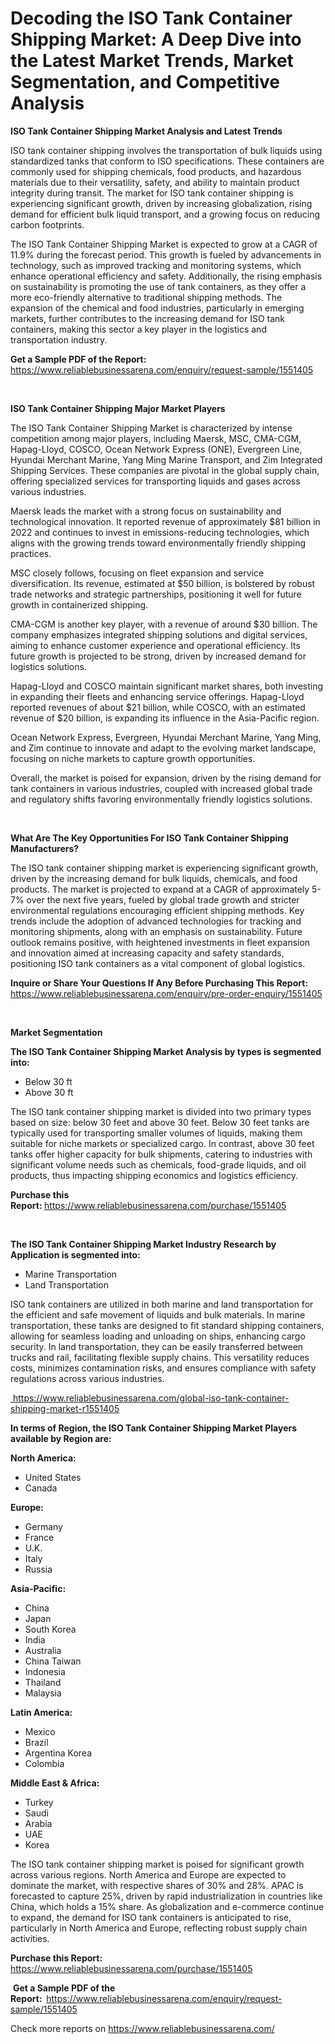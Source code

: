 <p><h1>Decoding the ISO Tank Container Shipping Market: A Deep Dive into the Latest Market Trends, Market Segmentation, and Competitive Analysis</h1></p><p><strong>ISO Tank Container Shipping Market Analysis and Latest Trends</strong></p>
<p><p>ISO tank container shipping involves the transportation of bulk liquids using standardized tanks that conform to ISO specifications. These containers are commonly used for shipping chemicals, food products, and hazardous materials due to their versatility, safety, and ability to maintain product integrity during transit. The market for ISO tank container shipping is experiencing significant growth, driven by increasing globalization, rising demand for efficient bulk liquid transport, and a growing focus on reducing carbon footprints.</p><p>The ISO Tank Container Shipping Market is expected to grow at a CAGR of 11.9% during the forecast period. This growth is fueled by advancements in technology, such as improved tracking and monitoring systems, which enhance operational efficiency and safety. Additionally, the rising emphasis on sustainability is promoting the use of tank containers, as they offer a more eco-friendly alternative to traditional shipping methods. The expansion of the chemical and food industries, particularly in emerging markets, further contributes to the increasing demand for ISO tank containers, making this sector a key player in the logistics and transportation industry.</p></p>
<p><strong>Get a Sample PDF of the Report:&nbsp;</strong> <a href="https://www.reliablebusinessarena.com/enquiry/request-sample/1551405?utm_campaign=2463&utm_medium=2&utm_source=Github&utm_content=ia&utm_term=27022025&utm_id=iso-tank-container-shipping">https://www.reliablebusinessarena.com/enquiry/request-sample/1551405</a></p>
<p>&nbsp;</p>
<p><strong>ISO Tank Container Shipping Major Market Players</strong></p>
<p><p>The ISO Tank Container Shipping Market is characterized by intense competition among major players, including Maersk, MSC, CMA-CGM, Hapag-Lloyd, COSCO, Ocean Network Express (ONE), Evergreen Line, Hyundai Merchant Marine, Yang Ming Marine Transport, and Zim Integrated Shipping Services. These companies are pivotal in the global supply chain, offering specialized services for transporting liquids and gases across various industries.</p><p>Maersk leads the market with a strong focus on sustainability and technological innovation. It reported revenue of approximately $81 billion in 2022 and continues to invest in emissions-reducing technologies, which aligns with the growing trends toward environmentally friendly shipping practices.</p><p>MSC closely follows, focusing on fleet expansion and service diversification. Its revenue, estimated at $50 billion, is bolstered by robust trade networks and strategic partnerships, positioning it well for future growth in containerized shipping.</p><p>CMA-CGM is another key player, with a revenue of around $30 billion. The company emphasizes integrated shipping solutions and digital services, aiming to enhance customer experience and operational efficiency. Its future growth is projected to be strong, driven by increased demand for logistics solutions.</p><p>Hapag-Lloyd and COSCO maintain significant market shares, both investing in expanding their fleets and enhancing service offerings. Hapag-Lloyd reported revenues of about $21 billion, while COSCO, with an estimated revenue of $20 billion, is expanding its influence in the Asia-Pacific region.</p><p>Ocean Network Express, Evergreen, Hyundai Merchant Marine, Yang Ming, and Zim continue to innovate and adapt to the evolving market landscape, focusing on niche markets to capture growth opportunities.</p><p>Overall, the market is poised for expansion, driven by the rising demand for tank containers in various industries, coupled with increased global trade and regulatory shifts favoring environmentally friendly logistics solutions.</p></p>
<p>&nbsp;</p>
<p><strong>What Are The Key Opportunities For ISO Tank Container Shipping Manufacturers?</strong></p>
<p><p>The ISO tank container shipping market is experiencing significant growth, driven by the increasing demand for bulk liquids, chemicals, and food products. The market is projected to expand at a CAGR of approximately 5-7% over the next five years, fueled by global trade growth and stricter environmental regulations encouraging efficient shipping methods. Key trends include the adoption of advanced technologies for tracking and monitoring shipments, along with an emphasis on sustainability. Future outlook remains positive, with heightened investments in fleet expansion and innovation aimed at increasing capacity and safety standards, positioning ISO tank containers as a vital component of global logistics.</p></p>
<p><strong>Inquire or Share Your Questions If Any Before Purchasing This Report:</strong> <a href="https://www.reliablebusinessarena.com/enquiry/pre-order-enquiry/1551405?utm_campaign=2463&utm_medium=2&utm_source=Github&utm_content=ia&utm_term=27022025&utm_id=iso-tank-container-shipping">https://www.reliablebusinessarena.com/enquiry/pre-order-enquiry/1551405</a></p>
<p>&nbsp;</p>
<p><strong>Market Segmentation</strong></p>
<p><strong>The ISO Tank Container Shipping Market Analysis by types is segmented into:</strong></p>
<p><ul><li>Below 30 ft</li><li>Above 30 ft</li></ul></p>
<p><p>The ISO tank container shipping market is divided into two primary types based on size: below 30 feet and above 30 feet. Below 30 feet tanks are typically used for transporting smaller volumes of liquids, making them suitable for niche markets or specialized cargo. In contrast, above 30 feet tanks offer higher capacity for bulk shipments, catering to industries with significant volume needs such as chemicals, food-grade liquids, and oil products, thus impacting shipping economics and logistics efficiency.</p></p>
<p><strong>Purchase this Report:&nbsp;</strong><a href="https://www.reliablebusinessarena.com/purchase/1551405?utm_campaign=2463&utm_medium=2&utm_source=Github&utm_content=ia&utm_term=27022025&utm_id=iso-tank-container-shipping">https://www.reliablebusinessarena.com/purchase/1551405</a></p>
<p>&nbsp;</p>
<p><strong>The ISO Tank Container Shipping Market Industry Research by Application is segmented into:</strong></p>
<p><ul><li>Marine Transportation</li><li>Land Transportation</li></ul></p>
<p><p>ISO tank containers are utilized in both marine and land transportation for the efficient and safe movement of liquids and bulk materials. In marine transportation, these tanks are designed to fit standard shipping containers, allowing for seamless loading and unloading on ships, enhancing cargo security. In land transportation, they can be easily transferred between trucks and rail, facilitating flexible supply chains. This versatility reduces costs, minimizes contamination risks, and ensures compliance with safety regulations across various industries.</p></p>
<p><a href="https://www.reliablebusinessarena.com/global-iso-tank-container-shipping-market-r1551405?utm_campaign=2463&utm_medium=2&utm_source=Github&utm_content=ia&utm_term=27022025&utm_id=iso-tank-container-shipping">&nbsp;https://www.reliablebusinessarena.com/global-iso-tank-container-shipping-market-r1551405</a></p>
<p><strong>In terms of Region, the ISO Tank Container Shipping Market Players available by Region are:</strong></p>
<p>
    <p> <strong> North America: </strong>
        <ul>
            <li>United States</li>
            <li>Canada</li>
        </ul>
        </p> 
    <p> <strong> Europe: </strong>
        <ul>
            <li>Germany</li>
            <li>France</li>
            <li>U.K.</li>
            <li>Italy</li>
            <li>Russia</li>
        </ul>
        </p> 
    <p> <strong> Asia-Pacific: </strong>
        <ul>
            <li>China</li>
            <li>Japan</li>
            <li>South Korea</li>
            <li>India</li>
            <li>Australia</li>
            <li>China Taiwan</li>
            <li>Indonesia</li>
            <li>Thailand</li>
            <li>Malaysia</li>
        </ul>
        </p> 
    <p> <strong> Latin America: </strong>
        <ul>
            <li>Mexico</li>
            <li>Brazil</li>
            <li>Argentina Korea</li>
            <li>Colombia</li>
        </ul>
        </p> 
    <p> <strong> Middle East & Africa: </strong>
        <ul>
            <li>Turkey</li>
            <li>Saudi</li>
            <li>Arabia</li>
            <li>UAE</li>
            <li>Korea</li>
        </ul>
    </p>
    </p>
<p><p>The ISO tank container shipping market is poised for significant growth across various regions. North America and Europe are expected to dominate the market, with respective shares of 30% and 28%. APAC is forecasted to capture 25%, driven by rapid industrialization in countries like China, which holds a 15% share. As globalization and e-commerce continue to expand, the demand for ISO tank containers is anticipated to rise, particularly in North America and Europe, reflecting robust supply chain activities.</p></p>
<p><strong>Purchase this Report: </strong><a href="https://www.reliablebusinessarena.com/purchase/1551405?utm_campaign=2463&utm_medium=2&utm_source=Github&utm_content=ia&utm_term=27022025&utm_id=iso-tank-container-shipping">https://www.reliablebusinessarena.com/purchase/1551405</a></p>
<p>&nbsp;<strong>Get a Sample PDF of the Report:&nbsp;&nbsp;</strong><a href="https://www.reliablebusinessarena.com/enquiry/request-sample/1551405?utm_campaign=2463&utm_medium=2&utm_source=Github&utm_content=ia&utm_term=27022025&utm_id=iso-tank-container-shipping">https://www.reliablebusinessarena.com/enquiry/request-sample/1551405</a></p>
<p><strong></strong></p>
<p>Check more reports on <a href="https://www.reliablebusinessarena.com/?utm_campaign=2463&utm_medium=2&utm_source=Github&utm_content=ia&utm_term=27022025&utm_id=iso-tank-container-shipping">https://www.reliablebusinessarena.com/</a></p>